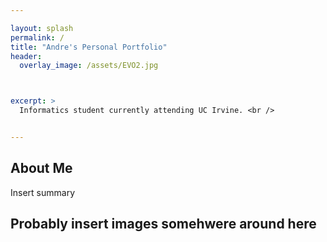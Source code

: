 ```yaml
---

layout: splash
permalink: /
title: "Andre's Personal Portfolio"
header:
  overlay_image: /assets/EVO2.jpg



excerpt: >
  Informatics student currently attending UC Irvine. <br />


---
```


## About Me

Insert summary

## Probably insert images somehwere around here